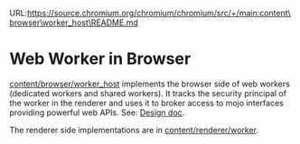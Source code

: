 URL:https://source.chromium.org/chromium/chromium/src/+/main:content\browser\worker_host\README.md
# Web Worker in Browser

[content/browser/worker_host] implements the browser side of web workers
(dedicated workers and shared workers). It tracks the security principal of the
worker in the renderer and uses it to broker access to mojo interfaces providing
powerful web APIs. See: [Design doc].

The renderer side implementations are in [content/renderer/worker].

[content/browser/worker_host]: /content/browser/worker_host
[content/renderer/worker]: /content/renderer/worker

[Design doc]: https://docs.google.com/document/d/1Bg84lQqeJ8D2J-_wOOLlRVAtZNMstEUHmVhJqCxpjUk/edit?usp=sharing

